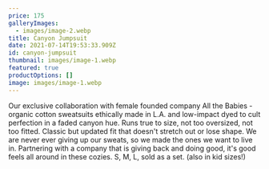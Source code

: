 ```yaml
---
price: 175
galleryImages:
  - images/image-2.webp
title: Canyon Jumpsuit
date: 2021-07-14T19:53:33.909Z
id: canyon-jumpsuit
thumbnail: images/image-1.webp
featured: true
productOptions: []
image: images/image-1.webp
---
```


<!--StartFragment-->

Our exclusive collaboration with female founded company All the Babies - organic cotton sweatsuits ethically made in L.A. and low-impact dyed to cult perfection in a faded canyon hue. Runs true to size, not too oversized, not too fitted. Classic but updated fit that doesn't stretch out or lose shape. We are never ever giving up our sweats, so we made the ones we want to live in. Partnering with a company that is giving back and doing good, it's good feels all around in these cozies. S, M, L, sold as a set. (also in kid sizes!)

<!--EndFragment-->
